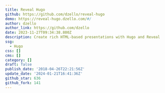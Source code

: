 ```yaml
---
title: Reveal Hugo
github: https://github.com/dzello/reveal-hugo
demo: https://reveal-hugo.dzello.com/#/
author: dzello
author_link: https://github.com/dzello
date: 2023-11-27T09:34:38.800Z
description: Create rich HTML-based presentations with Hugo and Reveal.js
ssg:
  - Hugo
css: []
cms: []
category: []
draft: false
publish_date: '2018-04-26T22:21:56Z'
update_date: '2024-01-21T16:41:36Z'
github_star: 636
github_fork: 141
---
```

